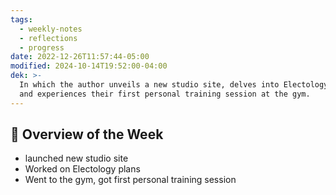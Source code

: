 ```yaml
---
tags:
  - weekly-notes
  - reflections
  - progress
date: 2022-12-26T11:57:44-05:00
modified: 2024-10-14T19:52:00-04:00
dek: >-
  In which the author unveils a new studio site, delves into Electology plans,
  and experiences their first personal training session at the gym.
---
```


## 🌟 Overview of the Week
- launched new studio site
- Worked on Electology plans
- Went to the gym, got first personal training session
